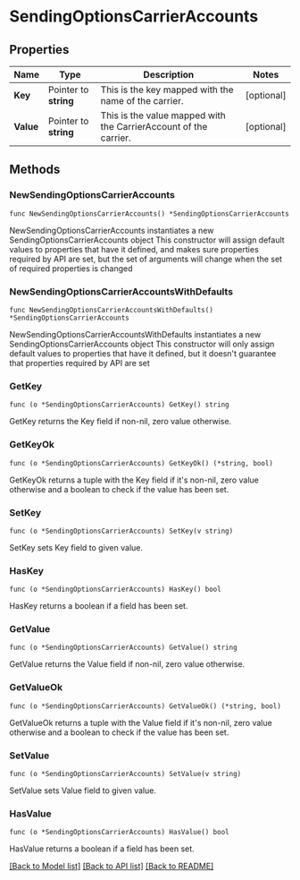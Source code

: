 # SendingOptionsCarrierAccounts

## Properties

Name | Type | Description | Notes
------------ | ------------- | ------------- | -------------
**Key** | Pointer to **string** | This is the key mapped with the name of the carrier. | [optional] 
**Value** | Pointer to **string** | This is the value mapped with the CarrierAccount of the carrier. | [optional] 

## Methods

### NewSendingOptionsCarrierAccounts

`func NewSendingOptionsCarrierAccounts() *SendingOptionsCarrierAccounts`

NewSendingOptionsCarrierAccounts instantiates a new SendingOptionsCarrierAccounts object
This constructor will assign default values to properties that have it defined,
and makes sure properties required by API are set, but the set of arguments
will change when the set of required properties is changed

### NewSendingOptionsCarrierAccountsWithDefaults

`func NewSendingOptionsCarrierAccountsWithDefaults() *SendingOptionsCarrierAccounts`

NewSendingOptionsCarrierAccountsWithDefaults instantiates a new SendingOptionsCarrierAccounts object
This constructor will only assign default values to properties that have it defined,
but it doesn't guarantee that properties required by API are set

### GetKey

`func (o *SendingOptionsCarrierAccounts) GetKey() string`

GetKey returns the Key field if non-nil, zero value otherwise.

### GetKeyOk

`func (o *SendingOptionsCarrierAccounts) GetKeyOk() (*string, bool)`

GetKeyOk returns a tuple with the Key field if it's non-nil, zero value otherwise
and a boolean to check if the value has been set.

### SetKey

`func (o *SendingOptionsCarrierAccounts) SetKey(v string)`

SetKey sets Key field to given value.

### HasKey

`func (o *SendingOptionsCarrierAccounts) HasKey() bool`

HasKey returns a boolean if a field has been set.

### GetValue

`func (o *SendingOptionsCarrierAccounts) GetValue() string`

GetValue returns the Value field if non-nil, zero value otherwise.

### GetValueOk

`func (o *SendingOptionsCarrierAccounts) GetValueOk() (*string, bool)`

GetValueOk returns a tuple with the Value field if it's non-nil, zero value otherwise
and a boolean to check if the value has been set.

### SetValue

`func (o *SendingOptionsCarrierAccounts) SetValue(v string)`

SetValue sets Value field to given value.

### HasValue

`func (o *SendingOptionsCarrierAccounts) HasValue() bool`

HasValue returns a boolean if a field has been set.


[[Back to Model list]](../README.md#documentation-for-models) [[Back to API list]](../README.md#documentation-for-api-endpoints) [[Back to README]](../README.md)


